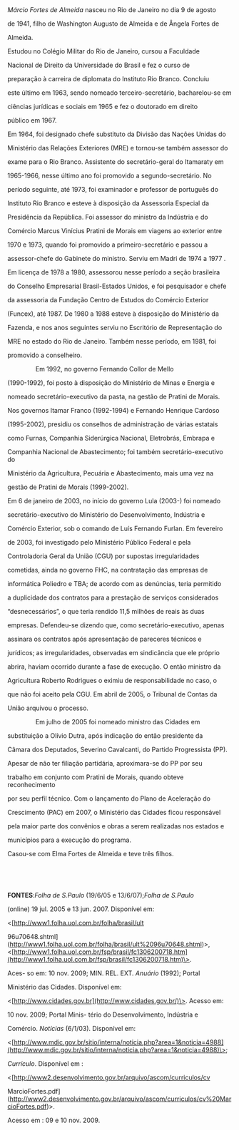 

 



*Márcio Fortes de Almeida* nasceu no Rio de Janeiro no dia 9 de agosto

de 1941, filho de Washington Augusto de Almeida e de Ângela Fortes de

Almeida.



Estudou no Colégio Militar do Rio de Janeiro, cursou a Faculdade

Nacional de Direito da Universidade do Brasil e fez o curso de

preparação à carreira de diplomata do Instituto Rio Branco. Concluiu

este último em 1963, sendo nomeado terceiro-secretário, bacharelou-se em

ciências jurídicas e sociais em 1965 e fez o doutorado em direito

público em 1967.



Em 1964, foi designado chefe substituto da Divisão das Nações Unidas do

Ministério das Relações Exteriores (MRE) e tornou-se também assessor do

exame para o Rio Branco. Assistente do secretário-geral do Itamaraty em

1965-1966, nesse último ano foi promovido a segundo-secretário. No

período seguinte, até 1973, foi examinador e professor de português do

Instituto Rio Branco e esteve à disposição da Assessoria Especial da

Presidência da República. Foi assessor do ministro da Indústria e do

Comércio Marcus Vinícius Pratini de Morais em viagens ao exterior entre

1970 e 1973, quando foi promovido a primeiro-secretário e passou a

assessor-chefe do Gabinete do ministro. Serviu em Madri de 1974 a 1977 .

Em licença de 1978 a 1980, assessorou nesse período a seção brasileira

do Conselho Empresarial Brasil-Estados Unidos, e foi pesquisador e chefe

da assessoria da Fundação Centro de Estudos do Comércio Exterior

(Funcex), até 1987. De 1980 a 1988 esteve à disposição do Ministério da

Fazenda, e nos anos seguintes serviu no Escritório de Representação do

MRE no estado do Rio de Janeiro. Também nesse período, em 1981, foi

promovido a conselheiro.



                Em 1992, no governo Fernando Collor de Mello

(1990-1992), foi posto à disposição do Ministério de Minas e Energia e

nomeado secretário-executivo da pasta, na gestão de Pratini de Morais.

Nos governos Itamar Franco (1992-1994) e Fernando Henrique Cardoso

(1995-2002), presidiu os conselhos de administração de várias estatais

como Furnas, Companhia Siderúrgica Nacional, Eletrobrás, Embrapa e

Companhia Nacional de Abastecimento; foi também secretário-executivo do

Ministério da Agricultura, Pecuária e Abastecimento, mais uma vez na

gestão de Pratini de Morais (1999-2002).



Em 6 de janeiro de 2003, no início do governo Lula (2003-) foi nomeado

secretário-executivo do Ministério do Desenvolvimento, Indústria e

Comércio Exterior, sob o comando de Luís Fernando Furlan. Em fevereiro

de 2003, foi investigado pelo Ministério Público Federal e pela

Controladoria Geral da União (CGU) por supostas irregularidades

cometidas, ainda no governo FHC, na contratação das empresas de

informática Poliedro e TBA; de acordo com as denúncias, teria permitido

a duplicidade dos contratos para a prestação de serviços considerados

“desnecessários”, o que teria rendido 11,5 milhões de reais às duas

empresas. Defendeu-se dizendo que, como secretário-executivo, apenas

assinara os contratos após apresentação de pareceres técnicos e

jurídicos; as irregularidades, observadas em sindicância que ele próprio

abrira, haviam ocorrido durante a fase de execução. O então ministro da

Agricultura Roberto Rodrigues o eximiu de responsabilidade no caso, o

que não foi aceito pela CGU. Em abril de 2005, o Tribunal de Contas da

União arquivou o processo.



                Em julho de 2005 foi nomeado ministro das Cidades em

substituição a Olívio Dutra, após indicação do então presidente da

Câmara dos Deputados, Severino Cavalcanti, do Partido Progressista (PP).

Apesar de não ter filiação partidária, aproximara-se do PP por seu

trabalho em conjunto com Pratini de Morais, quando obteve reconhecimento

por seu perfil técnico. Com o lançamento do Plano de Aceleração do

Crescimento (PAC) em 2007, o Ministério das Cidades ficou responsável

pela maior parte dos convênios e obras a serem realizadas nos estados e

municípios para a execução do programa.



Casou-se com Elma Fortes de Almeida e teve três filhos.



 



 



**FONTES**:*Folha de S.Paulo* (19/6/05 e 13/6/07);*Folha de S.Paulo*

(online) 19 jul. 2005 e 13 jun. 2007. Disponível em:

\<[http://www1.folha.uol.com.br/folha/brasil/ult

96u70648.shtml](http://www1.folha.uol.com.br/folha/brasil/ult%2096u70648.shtml)\>,\<[http://www1.folha.uol.com.br/fsp/brasil/fc1306200718.htm](http://www1.folha.uol.com.br/fsp/brasil/fc1306200718.htm)\>.

Aces- so em: 10 nov. 2009; MIN. REL. EXT. *Anuário* (1992); Portal

Ministério das Cidades. Disponível em:

\<[http://www.cidades.gov.br](http://www.cidades.gov.br/)\>. Acesso em:

10 nov. 2009; Portal Minis- tério do Desenvolvimento, Indústria e

Comércio. *Notícias* (6/1/03). Disponível em:

\<[http://www.mdic.gov.br/sitio/interna/noticia.php?area=1&noticia=4988](http://www.mdic.gov.br/sitio/interna/noticia.php?area=1&noticia=4988)\>;

*Currículo*. Disponível em :

\<[http://www2.desenvolvimento.gov.br/arquivo/ascom/curriculos/cv

MarcioFortes.pdf](http://www2.desenvolvimento.gov.br/arquivo/ascom/curriculos/cv%20MarcioFortes.pdf)\>.

Acesso em : 09 e 10 nov. 2009.



 



 



 



 



 



 



 



 



 



 



 



 



 



 



 



 



 



 



 

